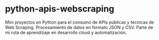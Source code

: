 # python-apis-webscraping
Mini proyectos en Python para el consumo de APIs públicas y técnicas de Web Scraping. Procesamiento de datos en formato JSON y CSV. Parte de mi ruta de aprendizaje en desarrollo cloud y automatización.
